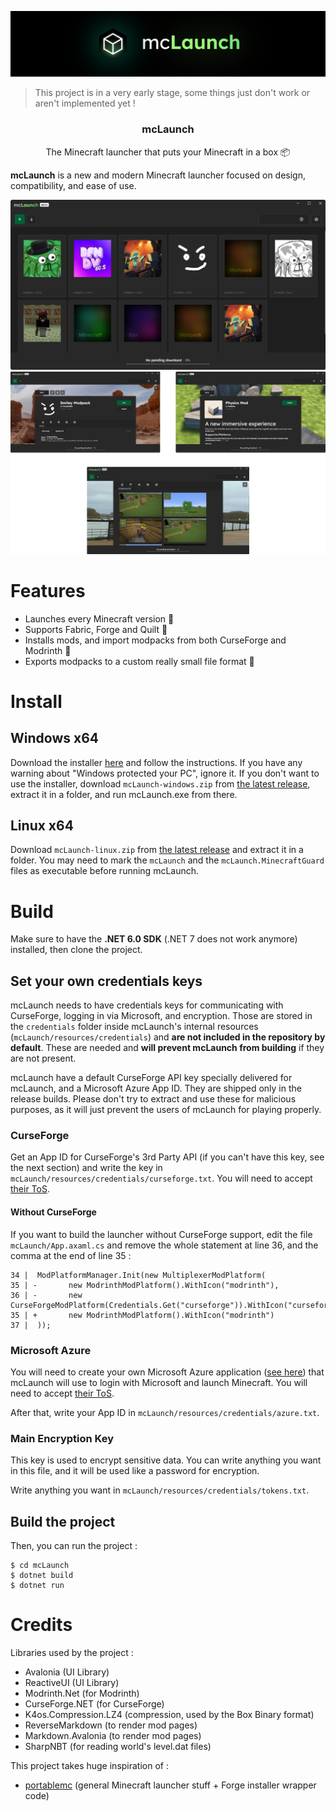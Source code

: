 ![The mcLaunch banner](mcLaunch/resources/banner.png)

> This project is in a very early stage, some things just don't work or aren't implemented yet !

<h3 align="center">mcLaunch</h3>

<p align="center">The Minecraft launcher that puts your Minecraft in a box 📦</p>

**mcLaunch** is a new and modern Minecraft launcher focused on design, compatibility, and ease of use.

![Main Screenshot](res/screenshot.png)
![Screenshot Collection](res/screenshots.png)

# Features

+ Launches every Minecraft version 🚀
+ Supports Fabric, Forge and Quilt 📜
+ Installs mods, and import modpacks from both CurseForge and Modrinth 🧩
+ Exports modpacks to a custom really small file format 🛫

# Install

## Windows x64
Download the installer [here](https://github.com/CacahueteSansSel/mcLaunch/releases/download/v0.1.1/mcLaunch.Installer.win64.exe) and follow the instructions. If you have any warning about "Windows protected your PC", ignore it. If you don't want to use the installer, download `mcLaunch-windows.zip` from [the latest release](https://github.com/CacahueteSansSel/mcLaunch/releases/latest), extract it in a folder, and run mcLaunch.exe from there.

## Linux x64
Download `mcLaunch-linux.zip` from [the latest release](https://github.com/CacahueteSansSel/mcLaunch/releases/latest) and extract it in a folder. You may need to mark the `mcLaunch` and the `mcLaunch.MinecraftGuard` files as executable before running mcLaunch.

# Build

Make sure to have the **.NET 6.0 SDK** (.NET 7 does not work anymore) installed, then clone the project.

## Set your own credentials keys

mcLaunch needs to have credentials keys for communicating with CurseForge, logging in via Microsoft, and encryption. Those are stored in the `credentials` folder inside mcLaunch's internal resources (`mcLaunch/resources/credentials`) and **are not included in the repository by default**. These are needed and **will prevent mcLaunch from building** if they are not present.

mcLaunch have a default CurseForge API key specially delivered for mcLaunch, and a Microsoft Azure App ID. They are shipped only in the release builds. Please don't try to extract and use these for malicious purposes, as it will just prevent the users of mcLaunch for playing properly.

### CurseForge

Get an App ID for CurseForge's 3rd Party API (if you can't have this key, see the next section) and write the key in `mcLaunch/resources/credentials/curseforge.txt`. You will need to accept [their ToS](https://support.curseforge.com/en/support/solutions/articles/9000207405-curse-forge-3rd-party-api-terms-and-conditions?locale=fr).

#### Without CurseForge

If you want to build the launcher without CurseForge support, edit the file `mcLaunch/App.axaml.cs` and remove the whole statement at line 36, and the comma at the end of line 35 :

```
34 |  ModPlatformManager.Init(new MultiplexerModPlatform(
35 | -       new ModrinthModPlatform().WithIcon("modrinth"),
36 | -       new CurseForgeModPlatform(Credentials.Get("curseforge")).WithIcon("curseforge")
35 | +       new ModrinthModPlatform().WithIcon("modrinth")
37 |  ));
```

### Microsoft Azure

You will need to create your own Microsoft Azure application ([see here](https://docs.microsoft.com/en-us/azure/active-directory/develop/quickstart-register-app)) that mcLaunch will use to login with Microsoft and launch Minecraft. You will need to accept [their ToS](https://docs.microsoft.com/en-us/legal/microsoft-identity-platform/terms-of-use).

After that, write your App ID in `mcLaunch/resources/credentials/azure.txt`.

### Main Encryption Key

This key is used to encrypt sensitive data. You can write anything you want in this file, and it will be used like a password for encryption.

Write anything you want in `mcLaunch/resources/credentials/tokens.txt`.

## Build the project

Then, you can run the project :
```shell
$ cd mcLaunch
$ dotnet build
$ dotnet run
```

# Credits

Libraries used by the project :
+ Avalonia (UI Library)
+ ReactiveUI (UI Library)
+ Modrinth.Net (for Modrinth)
+ CurseForge.NET (for CurseForge)
+ K4os.Compression.LZ4 (compression, used by the Box Binary format)
+ ReverseMarkdown (to render mod pages)
+ Markdown.Avalonia (to render mod pages)
+ SharpNBT (for reading world's level.dat files)

This project takes huge inspiration of :
+ [portablemc](https://github.com/mindstorm38/portablemc) (general Minecraft launcher stuff + Forge installer wrapper code)
